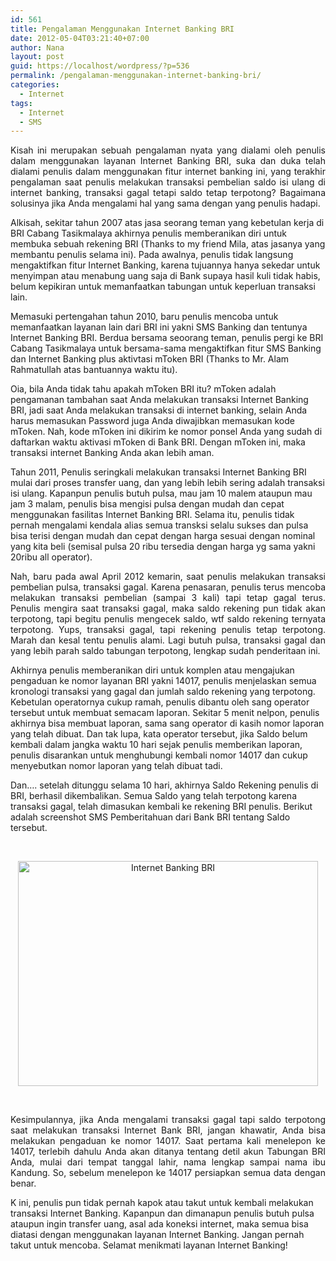 ```yaml
---
id: 561
title: Pengalaman Menggunakan Internet Banking BRI
date: 2012-05-04T03:21:40+07:00
author: Nana
layout: post
guid: https://localhost/wordpress/?p=536
permalink: /pengalaman-menggunakan-internet-banking-bri/
categories:
  - Internet
tags:
  - Internet
  - SMS
---
```

<p style="text-align: justify;">
  Kisah ini merupakan sebuah pengalaman nyata yang dialami oleh penulis dalam menggunakan layanan Internet Banking BRI, suka dan duka telah dialami penulis dalam menggunakan fitur internet banking ini, yang terakhir pengalaman saat penulis melakukan transaksi pembelian saldo isi ulang di internet banking, transaksi gagal tetapi saldo tetap terpotong? Bagaimana solusinya jika Anda mengalami hal yang sama dengan yang penulis hadapi.
</p>

Alkisah, sekitar tahun 2007 atas jasa seorang teman yang kebetulan kerja di BRI Cabang Tasikmalaya akhirnya penulis memberanikan diri untuk membuka sebuah rekening BRI (Thanks to my friend Mila, atas jasanya yang membantu penulis selama ini). Pada awalnya, penulis tidak langsung mengaktifkan fitur Internet Banking, karena tujuannya hanya sekedar untuk menyimpan atau menabung uang saja di Bank supaya hasil kuli tidak habis, belum kepikiran untuk memanfaatkan tabungan untuk keperluan transaksi lain.

Memasuki pertengahan tahun 2010, baru penulis mencoba untuk memanfaatkan layanan lain dari BRI ini yakni SMS Banking dan tentunya Internet Banking BRI. Berdua bersama seoorang teman, penulis pergi ke BRI Cabang Tasikmalaya untuk bersama-sama mengaktifkan fitur SMS Banking dan Internet Banking plus aktivtasi mToken BRI (Thanks to Mr. Alam Rahmatullah atas bantuannya waktu itu).

Oia, bila Anda tidak tahu apakah mToken BRI itu? mToken adalah pengamanan tambahan saat Anda melakukan transaksi Internet Banking BRI, jadi saat Anda melakukan transaksi di internet banking, selain Anda harus memasukan Password juga Anda diwajibkan memasukan kode mToken. Nah, kode mToken ini dikirim ke nomor ponsel Anda yang sudah di daftarkan waktu aktivasi mToken di Bank BRI. Dengan mToken ini, maka transaksi internet Banking Anda akan lebih aman.

Tahun 2011, Penulis seringkali melakukan transaksi Internet Banking BRI mulai dari proses transfer uang, dan yang lebih lebih sering adalah transaksi isi ulang. Kapanpun penulis butuh pulsa, mau jam 10 malem ataupun mau jam 3 malam, penulis bisa mengisi pulsa dengan mudah dan cepat menggunakan fasilitas Internet Banking BRI. Selama itu, penulis tidak pernah mengalami kendala alias semua transksi selalu sukses dan pulsa bisa terisi dengan mudah dan cepat dengan harga sesuai dengan nominal yang kita beli (semisal pulsa 20 ribu tersedia dengan harga yg sama yakni 20ribu all operator).

<p style="text-align: justify;">
  Nah, baru pada awal April 2012 kemarin, saat penulis melakukan transaksi pembelian pulsa, transaksi gagal. Karena penasaran, penulis terus mencoba melakukan transaksi pembelian (sampai 3 kali) tapi tetap gagal terus. Penulis mengira saat transaksi gagal, maka saldo rekening pun tidak akan terpotong, tapi begitu penulis mengecek saldo, wtf saldo rekening ternyata terpotong. Yups, transaksi gagal, tapi rekening penulis tetap terpotong. Marah dan kesal tentu penulis alami. Lagi butuh pulsa, transaksi gagal dan yang lebih parah saldo tabungan terpotong, lengkap sudah penderitaan ini.
</p>

Akhirnya penulis memberanikan diri untuk komplen atau mengajukan pengaduan ke nomor layanan BRI yakni 14017, penulis menjelaskan semua kronologi transaksi yang gagal dan jumlah saldo rekening yang terpotong. Kebetulan operatornya cukup ramah, penulis dibantu oleh sang operator tersebut untuk membuat semacam laporan. Sekitar 5 menit nelpon, penulis akhirnya bisa membuat laporan, sama sang operator di kasih nomor laporan yang telah dibuat. Dan tak lupa, kata operator tersebut, jika Saldo belum kembali dalam jangka waktu 10 hari sejak penulis memberikan laporan, penulis disarankan untuk menghubungi kembali nomor 14017 dan cukup menyebutkan nomor laporan yang telah dibuat tadi.

Dan…. setelah ditunggu selama 10 hari, akhirnya Saldo Rekening penulis di BRI, berhasil dikembalikan. Semua Saldo yang telah terpotong karena transaksi gagal, telah dimasukan kembali ke rekening BRI penulis. Berikut adalah screenshot SMS Pemberitahuan dari Bank BRI tentang Saldo tersebut.

<p style="text-align: justify;">
   
</p>

<p style="text-align: center;">
  <img loading="lazy" src="https://1.bp.blogspot.com/-klpprSo79fQ/T6NLDH2hNYI/AAAAAAAABC0/tK0_3F25iDE/s1600/transaksi_gagal_internet_ba.jpg" border="0" alt="Internet Banking BRI" width="480" height="360" />
</p>

<p style="text-align: justify;">
   
</p>

<p style="text-align: justify;">
  Kesimpulannya, jika Anda mengalami transaksi gagal tapi saldo terpotong saat melakukan transaksi Internet Bank BRI, jangan khawatir, Anda bisa melakukan pengaduan ke nomor 14017. Saat pertama kali menelepon ke 14017, terlebih dahulu Anda akan ditanya tentang detil akun Tabungan BRI Anda, mulai dari tempat tanggal lahir, nama lengkap sampai nama ibu Kandung. So, sebelum menelepon ke 14017 persiapkan semua data dengan benar.
</p>

K ini, penulis pun tidak pernah kapok atau takut untuk kembali melakukan transaksi Internet Banking. Kapanpun dan dimanapun penulis butuh pulsa ataupun ingin transfer uang, asal ada koneksi internet, maka semua bisa diatasi dengan menggunakan layanan Internet Banking. Jangan pernah takut untuk mencoba. Selamat menikmati layanan Internet Banking!
